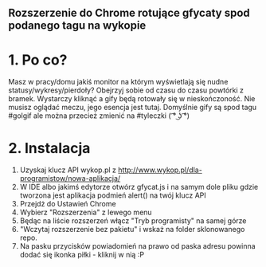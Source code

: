 ## Rozszerzenie do Chrome rotujące gfycaty spod podanego tagu na wykopie ##
# 1. Po co? #
Masz w pracy/domu jakiś monitor na którym wyświetlają się nudne statusy/wykresy/pierdoły? Obejrzyj sobie od czasu do czasu powtórki z bramek.
Wystarczy kliknąć a gify będą rotowały się w nieskończoność.
Nie musisz oglądać meczu, jego esencja jest tutaj. Domyślnie gify są spod tagu \#golgif ale można przecież zmienić na \#tyleczki ( ͡° ͜ʖ ͡°)
# 2. Instalacja #
1. Uzyskaj klucz API wykop.pl z http://www.wykop.pl/dla-programistow/nowa-aplikacja/
2. W IDE albo jakimś edytorze otwórz gfycat.js i na samym dole pliku gdzie tworzona jest aplikacja podmień alert() na twój klucz API
3. Przejdż do Ustawień Chrome
4. Wybierz "Rozszerzenia" z lewego menu
5. Będąc na liście rozszerzeń włącz "Tryb programisty" na samej górze
6. "Wczytaj rozszerzenie bez pakietu" i wskaż na folder sklonowanego repo.
7. Na pasku przycisków powiadomień na prawo od paska adresu powinna dodać się ikonka piłki - kliknij w nią :P